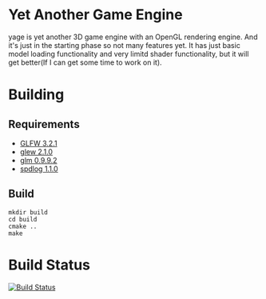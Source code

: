 # Yet Another Game Engine
yage is yet another 3D game engine with an OpenGL rendering engine. And it's just in the starting phase so not many features yet. It has just basic model loading functionality and very limitd shader functionality, but it will get better(If I can get some time to work on it).


# Building
## Requirements
* [GLFW 3.2.1](https://www.glfw.org/)
* [glew 2.1.0](http://glew.sourceforge.net/)
* [glm 0.9.9.2](https://glm.g-truc.net/0.9.9/index.html)
* [spdlog 1.1.0](https://github.com/gabime/spdlog)

## Build
    mkdir build
    cd build
    cmake ..
    make


# Build Status
[![Build Status](https://travis-ci.com/tokongs/yage.svg?token=zyxsTsKrmgPPu1T4JJky&branch=master)](https://travis-ci.com/tokongs/yage)


